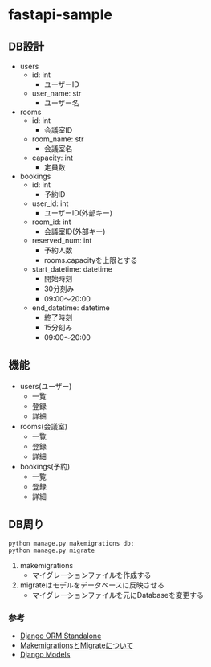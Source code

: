 # fastapi-sample

## DB設計

- users
  - id: int
    - ユーザーID
  - user_name: str
    - ユーザー名
- rooms
  - id: int
    - 会議室ID
  - room_name: str
    - 会議室名
  - capacity: int
    - 定員数
- bookings
  - id: int
    - 予約ID
  - user_id: int
    - ユーザーID(外部キー)
  - room_id: int
    - 会議室ID(外部キー)
  - reserved_num: int
    - 予約人数
    - rooms.capacityを上限とする
  - start_datetime: datetime
    - 開始時刻
    - 30分刻み
    - 09:00〜20:00
  - end_datetime: datetime
    - 終了時刻
    - 15分刻み
    - 09:00〜20:00

## 機能

- users(ユーザー)
  - 一覧  
  - 登録
  - 詳細
- rooms(会議室)
  - 一覧   
  - 登録
  - 詳細
- bookings(予約)
  - 一覧  
  - 登録
  - 詳細

## DB周り

```
python manage.py makemigrations db;
python manage.py migrate
```

1. makemigrations
    - マイグレーションファイルを作成する
2. migrateはモデルをデータベースに反映させる
    - マイグレーションファイルを元にDatabaseを変更する

### 参考

- [Django ORM Standalone](https://github.com/dancaron/Django-ORM)
- [MakemigrationsとMigrateについて](https://qiita.com/frosty/items/8c715a53d7920c9cd1eb)
- [Django Models](https://docs.djangoproject.com/en/5.0/topics/db/models/)
